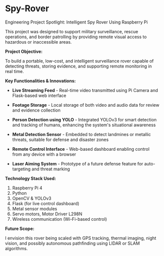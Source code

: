 # Spy-Rover

Engineering Project Spotlight: Intelligent Spy Rover Using Raspberry Pi

This project was designed to support military surveillance, rescue operations, and border patrolling by providing remote visual access to hazardous or inaccessible areas.

**Project Objective:**

To build a portable, low-cost, and intelligent surveillance rover capable of detecting threats, storing evidence, and supporting remote monitoring in real time.

**Key Functionalities & Innovations:**

- **Live Streaming Feed** - Real-time video transmitted using Pi Camera and Flask-based web interface

- **Footage Storage** - Local storage of both video and audio data for review and evidence collection

- **Person Detection using YOLO** - Integrated YOLOv3 for smart detection and tracking of humans, enhancing the system's situational awareness

- **Metal Detection Sensor** - Embedded to detect landmines or metallic threats, suitable for defense and disaster zones

- **Remote Control Interface** - Web-based dashboard enabling control from any device with a browser

- **Laser Aiming System** - Prototype of a future defense feature for auto-targeting and threat marking

**Technology Stack Used:**

1. Raspberry Pi 4
2. Python
3. OpenCV & YOLOv3
4. Flask (for live control dashboard)
5. Metal sensor modules
6. Servo motors, Motor Driver L298N
7. Wireless communication (Wi-Fi-based control)

**Future Scope:**

I envision this rover being scaled with GPS tracking, thermal imaging, night vision, and possibly autonomous pathfinding using LIDAR or SLAM algorithms.
